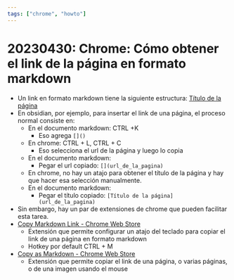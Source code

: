 ```yaml
---
tags: ["chrome", "howto"]
---
```


# 20230430: Chrome: Cómo obtener el link de la página en formato markdown

<TagLinks />

- Un link en formato markdown tiene la siguiente estructura: [Título de la página](url_de_la_pagina)
- En obsidian, por ejemplo, para insertar el link de una página, el proceso normal consiste en:
	- En el documento markdown: CTRL +K
		- Eso agrega `[]()`
	- En chrome: CTRL + L, CTRL + C
		- Eso selecciona el url de la página y luego lo copia
	- En el documento markdown:
		- Pegar el url copiado: `[](url_de_la_pagina)`
	- En chrome, no hay un atajo para obtener el título de la página y hay que hacer esa selección manualmente.
	- En el documento markdown:
		- Pegar el título copiado: `[Título de la página](url_de_la_pagina)`
- Sin embargo, hay un par de extensiones de chrome que pueden facilitar esta tarea.
- [Copy Markdown Link - Chrome Web Store](https://chrome.google.com/webstore/detail/copy-markdown-link/gkceaaphhbeanfciglgpffnncfpipjpa/related)
	- Extensión que permite configurar un atajo del teclado para copiar el link de una página en formato markdown
	- Hotkey por default CTRL + M
- [Copy as Markdown - Chrome Web Store](https://chrome.google.com/webstore/detail/copy-as-markdown/fkeaekngjflipcockcnpobkpbbfbhmdn/related)
	- Extensión que permite copiar el link de una página, o varias páginas, o de una imagen usando el mouse
